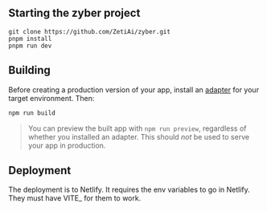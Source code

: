 ## Starting the zyber project

```
git clone https://github.com/ZetiAi/zyber.git
pnpm install
pnpm run dev
```

## Building

Before creating a production version of your app, install an [adapter](https://kit.svelte.dev/docs#adapters) for your target environment. Then:

```bash
npm run build
```

> You can preview the built app with `npm run preview`, regardless of whether you installed an adapter. This should _not_ be used to serve your app in production.

## Deployment
The deployment is to Netlify. It requires the env variables to go in Netlify. They must have VITE_ for them to work.